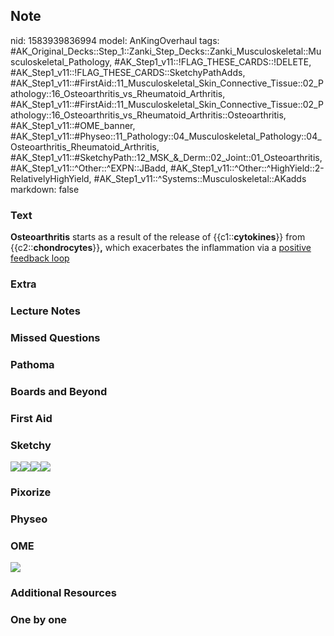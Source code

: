 ## Note
nid: 1583939836994
model: AnKingOverhaul
tags: #AK_Original_Decks::Step_1::Zanki_Step_Decks::Zanki_Musculoskeletal::Musculoskeletal_Pathology, #AK_Step1_v11::!FLAG_THESE_CARDS::!DELETE, #AK_Step1_v11::!FLAG_THESE_CARDS::SketchyPathAdds, #AK_Step1_v11::#FirstAid::11_Musculoskeletal_Skin_Connective_Tissue::02_Pathology::16_Osteoarthritis_vs_Rheumatoid_Arthritis, #AK_Step1_v11::#FirstAid::11_Musculoskeletal_Skin_Connective_Tissue::02_Pathology::16_Osteoarthritis_vs_Rheumatoid_Arthritis::Osteoarthritis, #AK_Step1_v11::#OME_banner, #AK_Step1_v11::#Physeo::11_Pathology::04_Musculoskeletal_Pathology::04_Osteoarthritis_Rheumatoid_Arthritis, #AK_Step1_v11::#SketchyPath::12_MSK_&_Derm::02_Joint::01_Osteoarthritis, #AK_Step1_v11::^Other::^EXPN::JBadd, #AK_Step1_v11::^Other::^HighYield::2-RelativelyHighYield, #AK_Step1_v11::^Systems::Musculoskeletal::AKadds
markdown: false

### Text
<b>Osteoarthritis</b> starts as a result of the release of
{{c1::<b>cytokines</b>}} from {{c2::<b>chondrocytes</b>}}<b>,</b>
which exacerbates the inflammation via a <u>positive feedback
loop</u>

### Extra


### Lecture Notes


### Missed Questions


### Pathoma


### Boards and Beyond


### First Aid


### Sketchy
<img src=
"Screen%20Shot%202020-03-11%20at%2011.20.38%20AM.JPG"><img src=
"Screen%20Shot%202020-03-11%20at%2011.20.46%20AM.JPG"><img src=
"Screen%20Shot%202020-03-11%20at%2011.21.03%20AM.JPG"><img src=
"Zoverall%20picture%20(94)_1566160514431.jpg">

### Pixorize


### Physeo


### OME
<div class="ome-widget">
  <a href="https://onlinemeded.org?ref=anki"><img src=
  "_OME_AnkiFlashcards_General_7.png"></a>
</div>

### Additional Resources


### One by one

